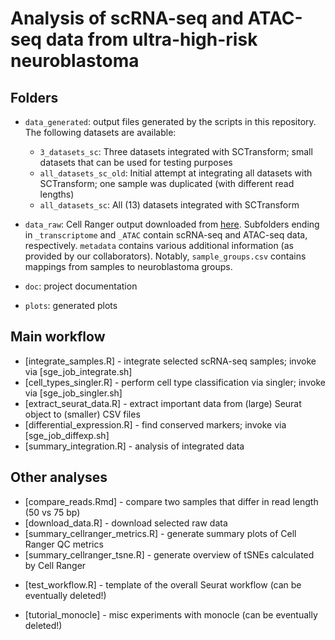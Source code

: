 # Analysis of scRNA-seq and ATAC-seq data from ultra-high-risk neuroblastoma

## Folders

* `data_generated`: output files generated by the scripts in this repository. The following datasets are available:

  - `3_datasets_sc`: Three datasets integrated with SCTransform; small datasets that can be used for testing purposes
  - `all_datasets_sc_old`: Initial attempt at integrating all datasets with SCTransform; one sample was duplicated (with different read lengths)
  - `all_datasets_sc`: All (13) datasets integrated with SCTransform

* `data_raw`: Cell Ranger output downloaded from [here](https://biomedical-sequencing.at/projects/BSA_0407_STM_Neuroblastoma_2ba0210fb73d412397728e8a97a3e423). Subfolders ending in `_transcriptome` and `_ATAC` contain scRNA-seq and ATAC-seq data, respectively. `metadata` contains various additional information (as provided by our collaborators). Notably, `sample_groups.csv` contains mappings from samples to neuroblastoma groups.

* `doc`: project documentation

* `plots`: generated plots


## Main workflow

* [integrate_samples.R] - integrate selected scRNA-seq samples; invoke via [sge_job_integrate.sh]
* [cell_types_singler.R] - perform cell type classification via singler; invoke via [sge_job_singler.sh]
* [extract_seurat_data.R] - extract important data from (large) Seurat object to (smaller) CSV files
* [differential_expression.R] - find conserved markers; invoke via [sge_job_diffexp.sh]
* [summary_integration.R] - analysis of integrated data

## Other analyses

* [compare_reads.Rmd] - compare two samples that differ in read length (50 vs 75 bp)
* [download_data.R] - download selected raw data
* [summary_cellranger_metrics.R] - generate summary plots of Cell Ranger QC metrics
* [summary_cellranger_tsne.R] - generate overview of tSNEs calculated by Cell Ranger
+ [test_workflow.R] - template of the overall Seurat workflow (can be eventually deleted!)
* [tutorial_monocle] - misc experiments with monocle (can be eventually deleted!)